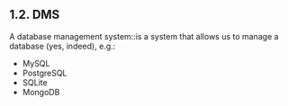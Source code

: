 ## 1.2. DMS

A database management system::is a system that allows us to manage a database (yes, indeed), e.g.:

<!--SR:2021-06-28,1,230-->

- MySQL
- PostgreSQL
- SQLite
- MongoDB